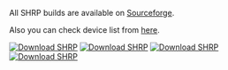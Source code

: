 All SHRP builds are available on [Sourceforge](https://sourceforge.net/projects/shrp/files/).

Also you can check device list from [here](https://skyhawkrecovery.github.io/Devices.html).

[![Download SHRP](https://img.shields.io/sourceforge/dm/shrp.svg)](https://sourceforge.net/projects/shrp/files/latest/download)
[![Download SHRP](https://img.shields.io/sourceforge/dw/shrp.svg)](https://sourceforge.net/projects/shrp/files/latest/download)
[![Download SHRP](https://img.shields.io/sourceforge/dd/shrp.svg)](https://sourceforge.net/projects/shrp/files/latest/download)
[![Download SHRP](https://img.shields.io/sourceforge/dt/shrp.svg)](https://sourceforge.net/projects/shrp/files/latest/download)
